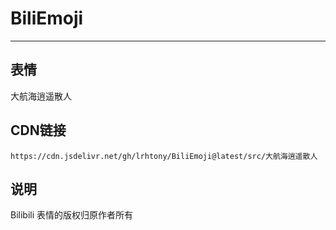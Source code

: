 
# BiliEmoji
---
## 表情
大航海逍遥散人
## CDN链接
```
https://cdn.jsdelivr.net/gh/lrhtony/BiliEmoji@latest/src/大航海逍遥散人
```
## 说明
Bilibili 表情的版权归原作者所有
